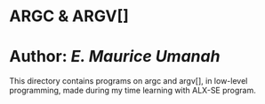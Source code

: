 # **ARGC & ARGV[]**
# Author: ***E. Maurice Umanah***
This directory contains programs on argc and argv[], in low-level programming, made during my time learning with ALX-SE program.
